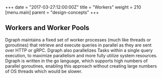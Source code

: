 +++
date = "2017-03-27:12:00:00Z"
title = "Workers"
weight = 210
[menu.main]
    parent = "design-concepts"
+++

## Workers and Worker Pools
Dgraph maintains a fixed set of worker processes (much like threads or goroutines) that retrieve and execute queries in parallel as they are sent over HTTP or gRPC. Dgraph also parallelizes Tasks within a single query execution, to maximize parallelism and more fully utilize system resources. Dgraph is written in the go language, which supports high numbers of parallel goroutines, enabling this approach without creating large numbers of OS threads which would be slower.